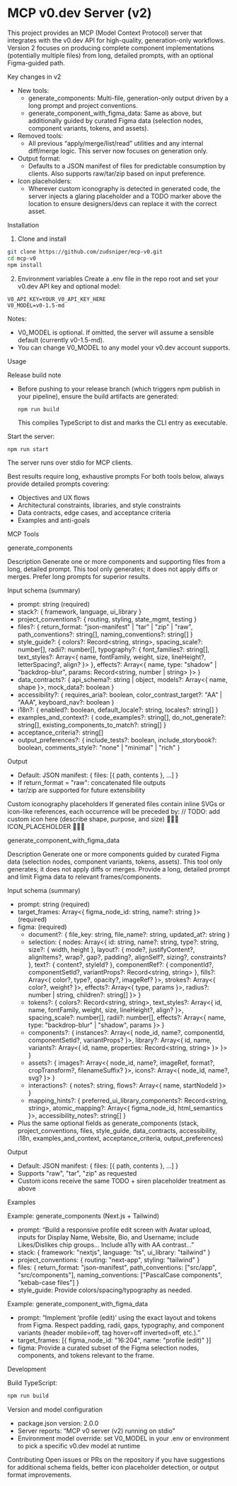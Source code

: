 # MCP v0.dev Server (v2)

This project provides an MCP (Model Context Protocol) server that integrates with the v0.dev API for high-quality, generation-only workflows. Version 2 focuses on producing complete component implementations (potentially multiple files) from long, detailed prompts, with an optional Figma-guided path.

Key changes in v2
- New tools:
  - generate_components: Multi-file, generation-only output driven by a long prompt and project conventions.
  - generate_component_with_figma_data: Same as above, but additionally guided by curated Figma data (selection nodes, component variants, tokens, and assets).
- Removed tools:
  - All previous “apply/merge/list/read” utilities and any internal diff/merge logic. This server now focuses on generation only.
- Output format:
  - Defaults to a JSON manifest of files for predictable consumption by clients. Also supports raw/tar/zip based on input preference.
- Icon placeholders:
  - Wherever custom iconography is detected in generated code, the server injects a glaring placeholder and a TODO marker above the location to ensure designers/devs can replace it with the correct asset.

Installation

1) Clone and install
```bash
git clone https://github.com/zudsniper/mcp-v0.git
cd mcp-v0
npm install
```

2) Environment variables
Create a .env file in the repo root and set your v0.dev API key and optional model:
```
V0_API_KEY=YOUR_V0_API_KEY_HERE
V0_MODEL=v0-1.5-md
```

Notes:
- V0_MODEL is optional. If omitted, the server will assume a sensible default (currently v0-1.5-md).
- You can change V0_MODEL to any model your v0.dev account supports.

Usage

Release build note
- Before pushing to your release branch (which triggers npm publish in your pipeline), ensure the build artifacts are generated:
  ```
  npm run build
  ```
  This compiles TypeScript to dist and marks the CLI entry as executable.

Start the server:
```bash
npm run start
```
The server runs over stdio for MCP clients.

Best results require long, exhaustive prompts
For both tools below, always provide detailed prompts covering:
- Objectives and UX flows
- Architectural constraints, libraries, and style constraints
- Data contracts, edge cases, and acceptance criteria
- Examples and anti-goals

MCP Tools

generate_components

Description
Generate one or more components and supporting files from a long, detailed prompt. This tool only generates; it does not apply diffs or merges. Prefer long prompts for superior results.

Input schema (summary)
- prompt: string (required)
- stack?: { framework, language, ui_library }
- project_conventions?: { routing, styling, state_mgmt, testing }
- files?: { return_format: "json-manifest" | "tar" | "zip" | "raw", path_conventions?: string[], naming_conventions?: string[] }
- style_guide?: {
  colors?: Record<string, string>,
  spacing_scale?: number[],
  radii?: number[],
  typography?: { font_families?: string[], text_styles?: Array<{ name, fontFamily, weight, size, lineHeight?, letterSpacing?, align? }> },
  effects?: Array<{ name, type: "shadow" | "backdrop-blur", params: Record<string, number | string> }>
}
- data_contracts?: { api_schema?: string | object, models?: Array<{ name, shape }>, mock_data?: boolean }
- accessibility?: { requires_aria?: boolean, color_contrast_target?: "AA" | "AAA", keyboard_nav?: boolean }
- i18n?: { enabled?: boolean, default_locale?: string, locales?: string[] }
- examples_and_context?: { code_examples?: string[], do_not_generate?: string[], existing_components_to_match?: string[] }
- acceptance_criteria?: string[]
- output_preferences?: { include_tests?: boolean, include_storybook?: boolean, comments_style?: "none" | "minimal" | "rich" }

Output
- Default: JSON manifest: { files: [{ path, contents }, ...] }
- If return_format = "raw": concatenated file outputs
- tar/zip are supported for future extensibility

Custom iconography placeholders
If generated files contain inline SVGs or icon-like references, each occurrence will be preceded by:
// TODO: add custom icon here (describe shape, purpose, and size)
🚨🚨🚨 ICON_PLACEHOLDER 🚨🚨🚨

generate_component_with_figma_data

Description
Generate one or more components guided by curated Figma data (selection nodes, component variants, tokens, assets). This tool only generates; it does not apply diffs or merges. Provide a long, detailed prompt and limit Figma data to relevant frames/components.

Input schema (summary)
- prompt: string (required)
- target_frames: Array<{ figma_node_id: string, name?: string }> (required)
- figma: (required)
  - document?: { file_key: string, file_name?: string, updated_at?: string }
  - selection: {
      nodes: Array<{
        id: string,
        name?: string,
        type?: string,
        size?: { width, height },
        layout?: { mode?, justifyContent?, alignItems?, wrap?, gap?, padding?, alignSelf?, sizing?, constraints? },
        text?: { content?, styleId? },
        componentRef?: { componentId?, componentSetId?, variantProps?: Record<string, string> },
        fills?: Array<{ color?, type?, opacity?, imageRef? }>,
        strokes?: Array<{ color?, weight? }>,
        effects?: Array<{ type, params }>,
        radius?: number | string,
        children?: string[]
      }>
    }
  - tokens?: {
      colors?: Record<string, string>,
      text_styles?: Array<{ id, name, fontFamily, weight, size, lineHeight?, align? }>,
      spacing_scale?: number[],
      radii?: number[],
      effects?: Array<{ name, type: "backdrop-blur" | "shadow", params }>
    }
  - components?: {
      instances?: Array<{ node_id, name?, componentId, componentSetId?, variantProps? }>,
      library?: Array<{ id, name, variants?: Array<{ id, name, properties: Record<string, string> }> }>
    }
  - assets?: {
      images?: Array<{ node_id, name?, imageRef, format?, cropTransform?, filenameSuffix? }>,
      icons?: Array<{ node_id, name?, svg? }>
    }
  - interactions?: { notes?: string, flows?: Array<{ name, startNodeId }> }
  - mapping_hints?: {
      preferred_ui_library_components?: Record<string, string>,
      atomic_mapping?: Array<{ figma_node_id, html_semantics }>,
      accessibility_notes?: string[]
    }
- Plus the same optional fields as generate_components (stack, project_conventions, files, style_guide, data_contracts, accessibility, i18n, examples_and_context, acceptance_criteria, output_preferences)

Output
- Default: JSON manifest: { files: [{ path, contents }, ...] }
- Supports "raw", "tar", "zip" as requested
- Custom icons receive the same TODO + siren placeholder treatment as above

Examples

Example: generate_components (Next.js + Tailwind)
- prompt: “Build a responsive profile edit screen with Avatar upload, inputs for Display Name, Website, Bio, and Username; include Likes/Dislikes chip groups... Include a11y with AA contrast...”
- stack: { framework: "nextjs", language: "ts", ui_library: "tailwind" }
- project_conventions: { routing: "next-app", styling: "tailwind" }
- files: { return_format: "json-manifest", path_conventions: ["src/app", "src/components"], naming_conventions: ["PascalCase components", "kebab-case files"] }
- style_guide: Provide colors/spacing/typography as needed.

Example: generate_component_with_figma_data
- prompt: “Implement ‘profile (edit)’ using the exact layout and tokens from Figma. Respect padding, radii, gaps, typography, and component variants (header mobile=off, tag hover=off inverted=off, etc.).”
- target_frames: [{ figma_node_id: "16:204", name: "profile (edit)" }]
- figma: Provide a curated subset of the Figma selection nodes, components, and tokens relevant to the frame.

Development

Build TypeScript:
```bash
npm run build
```

Version and model configuration
- package.json version: 2.0.0
- Server reports: “MCP v0 server (v2) running on stdio”
- Environment model override: set V0_MODEL in your .env or environment to pick a specific v0.dev model at runtime

Contributing
Open issues or PRs on the repository if you have suggestions for additional schema fields, better icon placeholder detection, or output format improvements.

